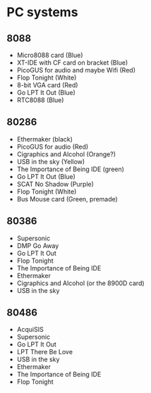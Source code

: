 PC systems
==========

8088
----
- Micro8088 card (Blue)
- XT-IDE with CF card on bracket (Blue)
- PicoGUS for audio and maybe Wifi (Red)
- Flop Tonight (White)
- 8-bit VGA card (Red)
- Go LPT It Out (Blue)
- RTC8088 (Blue)

80286
-----
- Ethermaker (black)
- PicoGUS for audio (Red)
- Cigraphics and Alcohol (Orange?)
- USB in the sky (Yellow)
- The Importance of Being IDE (green)
- Go LPT It Out (Blue)
- SCAT No Shadow (Purple)
- Flop Tonight (White)
- Bus Mouse card (Green, premade)

80386
-----
- Supersonic
- DMP Go Away
- Go LPT It Out
- Flop Tonight
- The Importance of Being IDE
- Ethermaker
- Cigraphics and Alcohol (or the 8900D card)
- USB in the sky

80486
-----
- AcquiSIS
- Supersonic
- Go LPT It Out
- LPT There Be Love
- USB in the sky
- Ethermaker
- The Importance of Being IDE
- Flop Tonight
